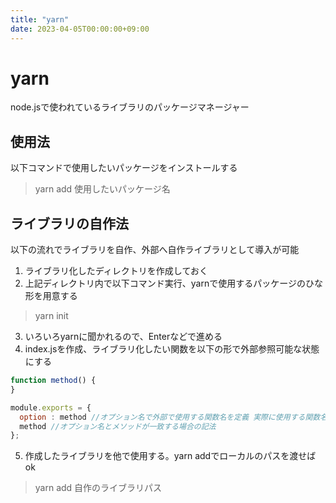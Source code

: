 ```yaml
---
title: "yarn"
date: 2023-04-05T00:00:00+09:00
---
```

# yarn

node.jsで使われているライブラリのパッケージマネージャー

## 使用法

以下コマンドで使用したいパッケージをインストールする
> yarn add 使用したいパッケージ名

## ライブラリの自作法

以下の流れでライブラリを自作、外部へ自作ライブラリとして導入が可能

1. ライブラリ化したディレクトリを作成しておく
2. 上記ディレクトリ内で以下コマンド実行、yarnで使用するパッケージのひな形を用意する
> yarn init
3. いろいろyarnに聞かれるので、Enterなどで進める
4. index.jsを作成、ライブラリ化したい関数を以下の形で外部参照可能な状態にする
``` js
function method() {
}

module.exports = {
  option : method //オプション名で外部で使用する関数名を定義 実際に使用する関数名を渡す
  method //オプション名とメソッドが一致する場合の記法
};
```

5. 作成したライブラリを他で使用する。yarn addでローカルのパスを渡せばok
> yarn add 自作のライブラリパス